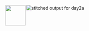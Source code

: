 <img src='00060.jpg' width='64px' align='left' />
<img src='stitched_output/day2a_0006.png' alt='stitched output for day2a' title='stitched' />
